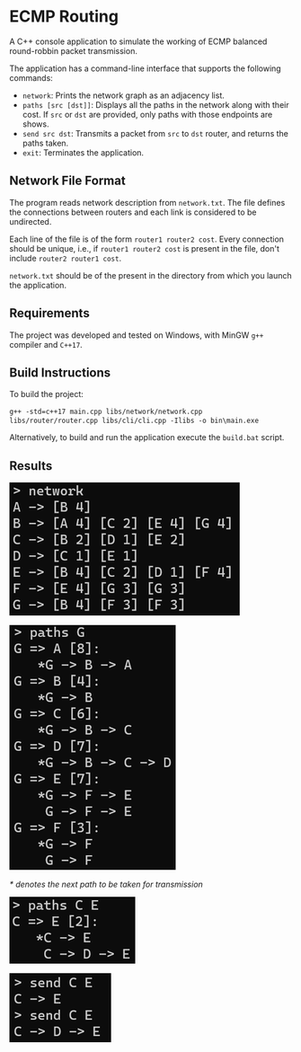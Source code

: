 # ECMP Routing

A C++ console application to simulate the working of ECMP balanced round-robbin packet transmission.

The application has a command-line interface that supports the following commands:

- `network`: Prints the network graph as an adjacency list.
- `paths [src [dst]]`: Displays all the paths in the network along with their cost. If `src` or `dst` are provided, only paths with those endpoints are shows.
- `send src dst`: Transmits a packet from `src` to `dst` router, and returns the paths taken.
- `exit`: Terminates the application.

## Network File Format

The program reads network description from `network.txt`. The file defines the connections between routers and each link is considered to be undirected.

Each line of the file is of the form `router1 router2 cost`. Every connection should be unique, i.e., if `router1 router2 cost` is present in the file, don't include `router2 router1 cost`.

`network.txt` should be of the present in the directory from which you launch the application.

## Requirements

The project was developed and tested on Windows, with MinGW `g++` compiler and `C++17`.

## Build Instructions

To build the project:

```
g++ -std=c++17 main.cpp libs/network/network.cpp libs/router/router.cpp libs/cli/cli.cpp -Ilibs -o bin\main.exe
```

Alternatively, to build and run the application execute the `build.bat` script.

## Results

!['network' output](./outputs/network.PNG "'network' output")

!['paths src' output](./outputs/paths-src.PNG "'paths src' output")

*\* denotes the next path to be taken for transmission*

!['paths src dst' output](./outputs/paths-src-dst.PNG "'paths src dst' output")

!['send' output](./outputs/send.PNG "'send' output")
